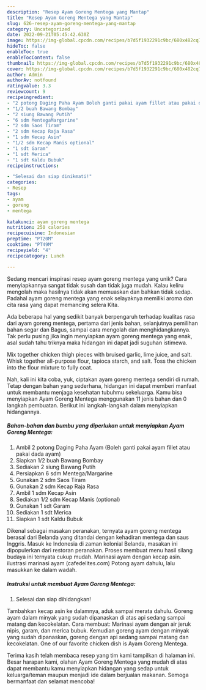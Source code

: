 ```yaml
---
description: "Resep Ayam Goreng Mentega yang Mantap"
title: "Resep Ayam Goreng Mentega yang Mantap"
slug: 626-resep-ayam-goreng-mentega-yang-mantap
category: Uncategorized
date: 2022-09-21T05:45:42.630Z
image: https://img-global.cpcdn.com/recipes/b7d5f1932291c9bc/680x482cq70/ayam-goreng-mentega-foto-resep-utama.jpg
hideToc: false
enableToc: true
enableTocContent: false
thumbnail: https://img-global.cpcdn.com/recipes/b7d5f1932291c9bc/680x482cq70/ayam-goreng-mentega-foto-resep-utama.jpg
cover: https://img-global.cpcdn.com/recipes/b7d5f1932291c9bc/680x482cq70/ayam-goreng-mentega-foto-resep-utama.jpg
author: Admin
authorAv: notfound
ratingvalue: 3.3
reviewcount: 9
recipeingredient:
- "2 potong Daging Paha Ayam Boleh ganti pakai ayam fillet atau pakai dada ayam"
- "1/2 buah Bawang Bombay"
- "2 siung Bawang Putih"
- "6 sdm MentegaMargarine"
- "2 sdm Saos Tiram"
- "2 sdm Kecap Raja Rasa"
- "1 sdm Kecap Asin"
- "1/2 sdm Kecap Manis optional"
- "1 sdt Garam"
- "1 sdt Merica"
- "1 sdt Kaldu Bubuk"
recipeinstructions:

- "Selesai dan siap dinikmati!"
categories:
- Resep
tags:
- ayam
- goreng
- mentega

katakunci: ayam goreng mentega 
nutrition: 250 calories
recipecuisine: Indonesian
preptime: "PT20M"
cooktime: "PT49M"
recipeyield: "4"
recipecategory: Lunch

---
```





Sedang mencari inspirasi resep ayam goreng mentega yang unik? Cara menyiapkannya sangat tidak susah dan tidak juga mudah. Kalau keliru mengolah maka hasilnya tidak akan memuaskan dan bahkan tidak sedap. Padahal ayam goreng mentega yang enak selayaknya memiliki aroma dan cita rasa yang dapat memancing selera Kita.





Ada beberapa hal yang sedikit banyak berpengaruh terhadap kualitas rasa dari ayam goreng mentega, pertama dari jenis bahan, selanjutnya pemilihan bahan segar dan Bagus, sampai cara mengolah dan menghidangkannya. Tak perlu pusing jika ingin menyiapkan ayam goreng mentega yang enak,      asal sudah tahu triknya maka hidangan ini dapat jadi suguhan istimewa.














Mix together chicken thigh pieces with bruised garlic, lime juice, and salt. Whisk together all-purpose flour, tapioca starch, and salt. Toss the chicken into the flour mixture to fully coat.






Nah, kali ini kita coba, yuk, ciptakan ayam goreng mentega sendiri di rumah. Tetap dengan bahan yang sederhana, hidangan ini dapat memberi manfaat untuk membantu menjaga kesehatan tubuhmu sekeluarga. Kamu bisa menyiapkan Ayam Goreng Mentega menggunakan 11 jenis bahan dan 0 langkah pembuatan. Berikut ini langkah-langkah dalam menyiapkan hidangannya.

<!--inarticleads1-->

##### Bahan-bahan dan bumbu yang diperlukan untuk menyiapkan Ayam Goreng Mentega:

1. Ambil 2 potong Daging Paha Ayam (Boleh ganti pakai ayam fillet atau pakai dada ayam)
1. Siapkan 1/2 buah Bawang Bombay
1. Sediakan 2 siung Bawang Putih
1. Persiapkan 6 sdm Mentega/Margarine
1. Gunakan 2 sdm Saos Tiram
1. Gunakan 2 sdm Kecap Raja Rasa
1. Ambil 1 sdm Kecap Asin
1. Sediakan 1/2 sdm Kecap Manis (optional)
1. Gunakan 1 sdt Garam
1. Sediakan 1 sdt Merica
1. Siapkan 1 sdt Kaldu Bubuk


Dikenal sebagai masakan peranakan, ternyata ayam goreng mentega berasal dari Belanda yang ditandai dengan kehadiran mentega dan saus Inggris. Masuk ke Indonesia di zaman kolonial Belanda, masakan ini dipopulerkan dari restoran peranakan. Proses membuat menu hasil silang budaya ini ternyata cukup mudah. Marinasi ayam dengan kecap asin. ilustrasi marinasi ayam (cafedelites.com) Potong ayam dahulu, lalu masukkan ke dalam wadah. 

<!--inarticleads2-->

##### Instruksi untuk membuat Ayam Goreng Mentega:


1. Selesai dan siap dihidangkan!

Tambahkan kecap asin ke dalamnya, aduk sampai merata dahulu. Goreng ayam dalam minyak yang sudah dipanaskan di atas api sedang sampai matang dan kecokelatan. Cara membuat: Marinasi ayam dengan air jeruk nipis, garam, dan merica bubuk. Kemudian goreng ayam dengan minyak yang sudah dipanaskan, goreng dengan api sedang sampai matang dan kecokelatan. One of our favorite chicken dish is Ayam Goreng Mentega. 

Terima kasih telah membaca resep yang tim kami tampilkan di halaman ini. Besar harapan kami, olahan Ayam Goreng Mentega yang mudah di atas dapat membantu kamu menyiapkan hidangan yang sedap untuk keluarga/teman maupun menjadi ide dalam berjualan makanan. Semoga bermanfaat dan selamat mencoba!
